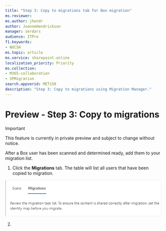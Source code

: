 ```yaml
---
title: "Step 3: Copy to migrations tab for Box migration"
ms.reviewer: 
ms.author: jhendr
author: JoanneHendrickson
manager: serdars
audience: ITPro
f1.keywords:
- NOCSH
ms.topic: article
ms.service: sharepoint-online
localization_priority: Priority
ms.collection: 
- M365-collaboration
- SPMigration
search.appverid: MET150
description: "Step 3: Copy to migrations using Migration Manager."
---
```


# Preview - Step 3: Copy to migrations 

>[!Important]
> This feature is currently in private preview and subject to change without notice.

After a Box user has been scanned and determined ready, add them to your migration list.  

1. Click the **Migrations** tab. The table will list all users that have been copied to migration.

![Migrations tab](media/mm-box-migration-tab.png)

2.  

